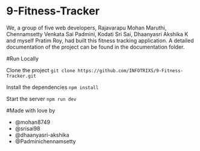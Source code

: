 # 9-Fitness-Tracker

We, a group of five web developers, Rajavarapu Mohan Maruthi, Chennamsetty Venkata Sai Padmini, Kodati Sri Sai, Dhaanyasri Akshika K and myself Pratim Roy, had built this fitness tracking application. A detailed documentation of the project can be found in the documentation folder.

#Run Locally

Clone the project
```git clone https://github.com/INFOTRIXS/9-Fitness-Tracker.git```

Install the dependencies
```npm install```

Start the server
```npm run dev```

#Made with love by
- @mohan8749 
- @srisai98
- @dhaanyasri-akshika
- @Padminichennamsetty




